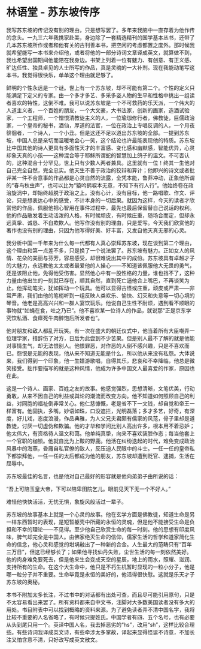 # 林语堂 - 苏东坡传序



我写苏东坡的传记没有别的理由，只是想写罢了。多年来我脑中一直存着为他作传的念头。一九三六年我携家赴美，身边除了一套精选精刊的国学基本丛书，还带了几本苏东坡所作或者和他有关的古刊善本书，把空闲的考虑都置之度外。那时候我就希望能写一本书来介绍他，或者将他的一部分诗词文章译成英文，就算做不到，我也希望出国期间他能陪在我身边。书架上列着一位有魅力、有创意、有正义感、旷达任性、独具卓见的人士所写的作品，真是灵魂的一大补剂。现在我能动笔写这本书，我觉得很快乐，单单这个理由就足够了。

鲜明的个性永远是一个谜。世上有一个苏东坡，却不可能有第二个。个性的定义只能满足下定义的专家。由一个多才多艺、多采多姿人物的生平和性格中挑出一组读者喜欢的特性，这倒不难。我可以说苏东坡是一个不可救药的乐天派，一个伟大的人道主义者，一个百姓的朋友，一个大文豪，大书法家，创新的画家，造酒试验家，一个工程师，一个憎恨清教徒主义的人，一位瑜珈修行者，佛教徒，巨儒政治家，一个皇帝的秘书，酒仙，厚道的法官，一位在政治上专唱反调的人，一个月夜徘徊者，一个诗人，一个小丑。但是这还不足以道出苏东坡的全部。一提到苏东坡，中国人总是亲切而温暖地会心一笑，这个结论也许最能表现他的特质。苏东坡比中国其他的诗人更具有多面性天才的丰富感、变化感和幽默感，智能优异，心灵却象天真的小孩——这种混合等于耶稣所谓蛇的智慧加上鸽子的温文。不可否认的，这种混合十分罕见，世上只有少数人两者兼具。这里就有一位！终其一生他对自己完全自然，完全忠实。他天生不善于政治的狡辩和算计；他即兴的诗文或者批评某一件不合意事的作品都是心灵自然的流露，全凭本能，鲁莽冲动，正象他所谓的“春鸟秋虫声”，也可以比为“猿吟鹤唳本无意，不知下有行人行”。他始终卷在政治旋涡中，却始终超脱于政治之上。没有心计，没有目标，他一路唱歌、作文、评论，只是想表达心中的感受，不计本身的一切后果。就因为这样，今天的读者才欣赏他的作品，佩服他把心智用在事件过程中，最先也最后保留替自己说话的权利。他的作品散发着生动活泼的人格，有时候顽皮，有时候庄重，随场合而定，但却永远真挚、诚恳、不自欺欺人。他写作没有别的理由，只是爱写。今天我们欣赏他的著作也没有别的理由，只因为他写得好美、好丰富，又发自他天真无邪的心灵。

我分析中国一千年来为什么每一代都有人真心崇拜苏东坡，现在谈到第二个理由，这个理由和第一点差不多，只是换了一个说法罢了。苏东坡有魅力。正如女人的风情、花朵的美丽与芬芳，容易感受，却很难说出其中的成份。苏东坡具有卓越才子的大魅力，永远教他太太或者最爱他的人操心——不知道该佩服他大无畏的勇气，还是该阻止他，免得他受伤害。显然他心中有一股性格的力量，谁也挡不了，这种力量由他出生的一刻就已存在，顺其自然，直到死亡逼他合上嘴巴，不再谈笑为止。他挥动笔尖，犹如挥动一个玩具。他可以显得古怪或庄重，顽皮或严肃——非常严肃，我们由他的笔梢听到一组反映人类欢乐、愉快、幻灭和失意等一切心境的琴音。他老是高高兴兴和一群人宴饮玩乐。他说自己生性不耐烦，遇到看不顺眼的事物就“如蝇在食，吐之乃已”。他不喜欢某一位诗人的作品，就说那“正是京东学究饮私酒、食瘴死牛肉醉饱后所发者也”。

他对朋友和敌人都乱开玩笑。有一次在盛大的朝廷仪式中，他当着所有大臣嘲弄一位理学家，措辞伤了对方，日后为此尝到不少苦果。但是别人最不了解的就是他能对事情生气，却无法恨别人。他恨罪恶，对作恶的人倒不感兴趣，只是不喜欢而已。怨恨是无能的表现，他从来不知道无能是什么，所以他从来没有私怨。大体说来，我们得到一个印象，他一生嬉游歌唱，自得其乐，悲哀和不幸降临，他总是微笑接受。拙作要描写的就是这种风情，他成为许多中国文人最喜爱的作家，原因也在此。

这是一个诗人、画家、百姓之友的故事。他感觉强烈，思想清晰，文笔优美，行动勇敢，从来不因自己的利益或舆论的潮流而改变方向。他不知道如何照顾自己的利益，对同胞的福祉倒非常关心。他仁慈慷慨，老是省不下一文钱，却自觉和帝王一样富有。他固执，多嘴，妙语如珠，口没遮拦，光明磊落；多才多艺，好奇，有深度，好儿戏，态度浪漫，作品典雅，为人父兄夫君颇有儒家的风范，骨子里却是道教徒，讨厌一切虚伪和欺骗。他的才华和学问比别人高出许多，根本用不着忌妒；他太伟大，有资格待人温文和蔼。他单纯真挚，向来不喜欢装腔作态；每当他套上一个官职的枷锁。他就自比为上鞍的野鹿。他活在纠纷迭起的时代，难免变成政治风暴中的海燕，昏庸自私官僚的敌人，反压迫人民眼中的斗士。一任一任的皇帝私下都崇拜他，一任一任的太后都成为他的朋友，苏东坡却遭到贬官、逮捕，生活在屈辱中。

苏东坡最佳的名言，也是他对自己最好的形容就是他向弟弟子由所说的话：

“吾上可陪玉皇大帝，下可以陪卑田院乞儿。眼前见天下无一个不好人。”

难怪他快快活活，无忧无惧，象旋风般活过一辈子。

苏东坡的故事基本上就是一个心灵的故事。他在玄学方面是佛教徒，知道生命是另一样东西暂时的表现，是短暂躯壳中所藏的永恒的灵魂，但是他不能接受生命是负担和不幸的理论——不见得。至少他自己欣赏生命的每一时刻。他的思想有印度风味，脾气却完全是中国人。由佛家绝灭生命的信仰，儒家生活的哲学和道家简化生命的信念，他心灵和感觉的坩埚融出了一种新的合金。人生最大的范畴只有“百年三万日”，但这已经够长了；如果他寻找仙丹失败，尘世生活的每一刻依然美好。他的肉身难免要死去，但是他来生会变成天空的星辰，地上的雨水，照耀、滋润、支持所有的生命。在这个大生命中，他只是不朽生机暂时显现的一粒小分子，他是哪一粒分子并不重要。生命毕竟是永恒的美好的，他活得很快慰。这就是乐天才子苏东坡的奥秘。

本书不附加太多长注，不过书中的对话都有出处可查，而且尽可能引用原句，只是不太容易看出来罢了。所有资料都来自中文书，注脚对大多数美国读者没有多大的用处。书目附表中可以找到概略的资料来源。为了避免读者弄不清中国名字，我将比较不重要的人名省略了，有时候只提姓氏。中国学者有四、五个名号，也有必要从头到尾只用一个。英译中国人名，我去掉恶劣的“hs”，改用“sh”，这样比较合理些。有些诗词我译成英文诗，有些牵涉太多掌故，译起来显得怪诞不诗意，不加长注又怕含意不清，只好改写成英文散文。